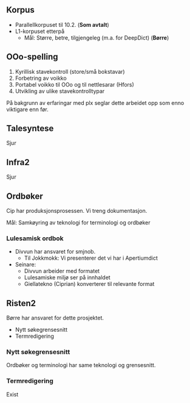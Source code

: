 ## Korpus

* Parallellkorpuset til 10.2. (**Som avtalt**)
* L1-korpuset etterpå
    - Mål: Større, betre, tilgjengeleg (m.a. for DeepDict) (**Børre**)




## OOo-spelling

1. Kyrillisk stavekontroll (store/små bokstavar)
1. Forbetring av voikko
1. Portabel voikko til OOo og til nettlesarar (Hfors)
1. Utvikling av ulike stavekontrolltypar

På bakgrunn av erfaringar med plx seglar dette arbeidet opp
som enno viktigare enn før.

## Talesyntese

Sjur

## Infra2

Sjur


## Ordbøker
Cip har produksjonsprosessen. Vi treng dokumentasjon.

Mål: Samkøyring av teknologi for terminologi og ordbøker

### Lulesamisk ordbok

* Divvun har ansvaret for smjnob.
    - Til Jokkmokk: Vi presenterer det vi har i Apertiumdict
* Seinare:
    - Divvun arbeider med formatet
    - Lulesamiske miljø ser på innhaldet
    - Giellatekno (Ciprian) konverterer til relevante format

## Risten2

Børre har ansvaret for dette prosjektet.

* Nytt søkegrensesnitt
* Termredigering

### Nytt søkegrensesnitt
Ordbøker og terminologi har same teknologi og grensesnitt.

### Termredigering

Exist
